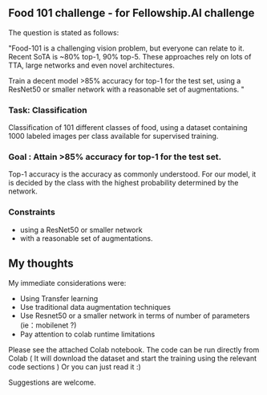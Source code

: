 ## Food 101 challenge - for Fellowship.AI challenge

The question is stated as follows:

"Food-101 is a challenging vision problem, but everyone can relate to it.  Recent SoTA is ~80% top-1, 90% top-5.  These approaches rely on lots of TTA, large networks and  even novel architectures.

Train a decent model >85% accuracy for top-1 for the test set, using a ResNet50 or smaller network with a reasonable set of augmentations.  "

### **Task: Classification**

Classification of 101 different classes of food, using a dataset containing 1000 labeled images per class available for supervised training.


### **Goal : Attain >85% accuracy for top-1 for the test set.**

Top-1 accuracy is the accuracy as commonly understood. For our model, it is decided by the class with the highest probability determined by the network.


### **Constraints**

- using a ResNet50 or smaller network 
- with a reasonable set of augmentations.

## **My thoughts** 
My immediate considerations were:
- Using Transfer learning
- Use traditional data augmentation techniques
- Use Resnet50 or a smaller network in terms of number of parameters (ie：mobilenet ?)
- Pay attention to colab runtime limitations

Please see the attached Colab notebook. The code can be run directly from Colab ( It will download the dataset and start the training using the relevant code sections )
Or you can just read it :)

Suggestions are welcome.
